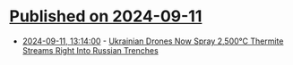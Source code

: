 # [Published on 2024-09-11](index.md)

* [2024-09-11, 13:14:00](https://soylentnews.org/article.pl?sid=24/09/10/1125221&from=rss) - [Ukrainian Drones Now Spray 2,500°C Thermite Streams Right Into Russian Trenches](https://soylentnews.org/article.pl?sid=24/09/10/1125221&from=rss)
